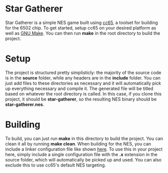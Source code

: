 # Star Gatherer
Star Gatherer is a simple NES game built using [cc65](https://cc65.github.io/), a toolset for building for the 6502 chip. To get started, setup cc65 on your desired platform as well as [GNU Make](https://www.gnu.org/software/make/). You can then run **make** in the root directory to build the project.

# Setup
The project is structured pretty simplisticly: the majority of the source code is in the **source** folder, while any headers are in the **include** folder. You can just add files to these directories as necessary and it will automatically pick up everything necessary and compile it. The generated file will be titled based on whatever the root directory is called. In this case, if you clone this project, it should be **star-gatherer**, so the resulting NES binary should be **star-gatherer.nes**.

# Building
To build, you can just run **make** in this directory to build the project. You can clean it all by running **make clean**. When building for the NES, you can include a linker configuration file like shown [here](https://github.com/depp/ctnes/blob/master/nesdev/01/link.x). To use this in your project here, simply include a single configuration file with the **.x** extension in the source folder, which will automatically be picked up and used. You can also exclude this to use cc65's default NES targeting.